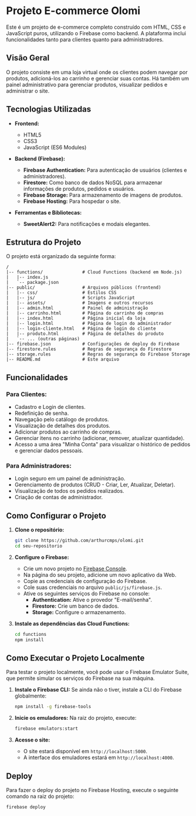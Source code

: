 # Projeto E-commerce Olomi

Este é um projeto de e-commerce completo construído com HTML, CSS e JavaScript puros, utilizando o Firebase como backend. A plataforma inclui funcionalidades tanto para clientes quanto para administradores.

## Visão Geral

O projeto consiste em uma loja virtual onde os clientes podem navegar por produtos, adicioná-los ao carrinho e gerenciar suas contas. Há também um painel administrativo para gerenciar produtos, visualizar pedidos e administrar o site.

## Tecnologias Utilizadas

- **Frontend:**
  - HTML5
  - CSS3
  - JavaScript (ES6 Modules)

- **Backend (Firebase):**
  - **Firebase Authentication:** Para autenticação de usuários (clientes e administradores).
  - **Firestore:** Como banco de dados NoSQL para armazenar informações de produtos, pedidos e usuários.
  - **Firebase Storage:** Para armazenamento de imagens de produtos.
  - **Firebase Hosting:** Para hospedar o site.

- **Ferramentas e Bibliotecas:**
  - **SweetAlert2:** Para notificações e modais elegantes.

## Estrutura do Projeto

O projeto está organizado da seguinte forma:

```
/
|-- functions/               # Cloud Functions (backend em Node.js)
|   |-- index.js
|   `-- package.json
|-- public/                  # Arquivos públicos (frontend)
|   |-- css/                 # Estilos CSS
|   |-- js/                  # Scripts JavaScript
|   |-- assets/              # Imagens e outros recursos
|   |-- admin.html           # Painel de administração
|   |-- carrinho.html        # Página do carrinho de compras
|   |-- index.html           # Página inicial da loja
|   |-- login.html           # Página de login do administrador
|   |-- login-cliente.html   # Página de login do cliente
|   |-- produto.html         # Página de detalhes do produto
|   `-- ... (outras páginas)
|-- firebase.json            # Configurações de deploy do Firebase
|-- firestore.rules          # Regras de segurança do Firestore
|-- storage.rules            # Regras de segurança do Firebase Storage
|-- README.md                # Este arquivo
```

## Funcionalidades

### Para Clientes:
- Cadastro e Login de clientes.
- Redefinição de senha.
- Navegação pelo catálogo de produtos.
- Visualização de detalhes dos produtos.
- Adicionar produtos ao carrinho de compras.
- Gerenciar itens no carrinho (adicionar, remover, atualizar quantidade).
- Acesso a uma área "Minha Conta" para visualizar o histórico de pedidos e gerenciar dados pessoais.

### Para Administradores:
- Login seguro em um painel de administração.
- Gerenciamento de produtos (CRUD - Criar, Ler, Atualizar, Deletar).
- Visualização de todos os pedidos realizados.
- Criação de contas de administrador.

## Como Configurar o Projeto

1. **Clone o repositório:**
   ```bash
   git clone https://github.com/arthurcmps/olomi.git
   cd seu-repositorio
   ```

2. **Configure o Firebase:**
   - Crie um novo projeto no [Firebase Console](https://console.firebase.google.com/).
   - Na página do seu projeto, adicione um novo aplicativo da Web.
   - Copie as credenciais de configuração do Firebase.
   - Cole suas credenciais no arquivo `public/js/firebase.js`.
   - Ative os seguintes serviços do Firebase no console:
     - **Authentication:** Ative o provedor "E-mail/senha".
     - **Firestore:** Crie um banco de dados.
     - **Storage:** Configure o armazenamento.

3. **Instale as dependências das Cloud Functions:**
   ```bash
   cd functions
   npm install
   ```

## Como Executar o Projeto Localmente

Para testar o projeto localmente, você pode usar o Firebase Emulator Suite, que permite simular os serviços do Firebase na sua máquina.

1. **Instale o Firebase CLI:**
   Se ainda não o tiver, instale a CLI do Firebase globalmente:
   ```bash
   npm install -g firebase-tools
   ```

2. **Inicie os emuladores:**
   Na raiz do projeto, execute:
   ```bash
   firebase emulators:start
   ```

3. **Acesse o site:**
   - O site estará disponível em `http://localhost:5000`.
   - A interface dos emuladores estará em `http://localhost:4000`.

## Deploy

Para fazer o deploy do projeto no Firebase Hosting, execute o seguinte comando na raiz do projeto:

```bash
firebase deploy
```
